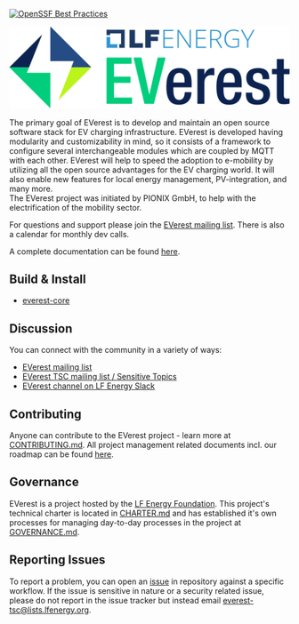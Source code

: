 [![OpenSSF Best Practices](https://bestpractices.coreinfrastructure.org/projects/6739/badge)](https://bestpractices.coreinfrastructure.org/projects/6739)

![EVerest Logo](docs/img/everest_horizontal-color.svg)

The primary goal of EVerest is to develop and maintain an open source software stack for EV charging infrastructure. EVerest is developed having modularity and customizability in mind, so it consists of a framework to configure several interchangeable modules which are coupled by MQTT with each other. EVerest will help to speed the adoption to e-mobility by utilizing all the open source advantages for the EV charging world. It will also enable new features for local energy management, PV-integration, and many more.  
The EVerest project was initiated by PIONIX GmbH, to help with the electrification of the mobility sector.

For questions and support please join the [EVerest mailing list](https://lists.lfenergy.org/g/everest).
There is also a calendar for monthly dev calls.

A complete documentation can be found [here](https://everest.github.io).

## Build & Install

- [everest-core](https://github.com/EVerest/everest-core#readme)

## Discussion

You can connect with the community in a variety of ways:

- [EVerest mailing list](https://lists.lfenergy.org/g/everest)
- [EVerest TSC mailing list / Sensitive Topics](https://lists.lfenergy.org/g/everest-tsc)
- [EVerest channel on LF Energy Slack](https://slack.lfenergy.org)

## Contributing
Anyone can contribute to the EVerest project - learn more at [CONTRIBUTING.md](CONTRIBUTING.md). 
All project management related documents incl. our roadmap can be found [here](tsc/README.md).

## Governance
EVerest is a project hosted by the [LF Energy Foundation](https://lfenergy.org). This project's technical charter is located in [CHARTER.md](tsc/CHARTER.md) and has established it's own processes for managing day-to-day processes in the project at [GOVERNANCE.md](GOVERNANCE.md).

## Reporting Issues
To report a problem, you can open an [issue](https://github.com/EVerest/everest/issues) in repository against a specific workflow. If the issue is sensitive in nature or a security related issue, please do not report in the issue tracker but instead email everest-tsc@lists.lfenergy.org.
